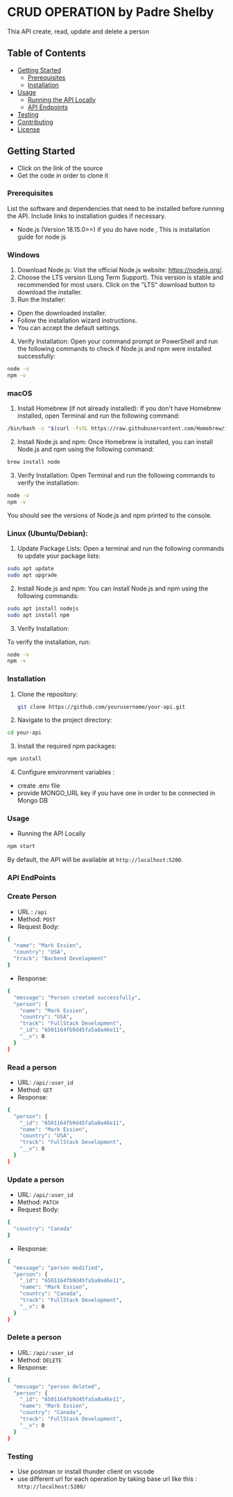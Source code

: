 # CRUD OPERATION by Padre Shelby

Thia API create, read, update and delete a person

## Table of Contents

- [Getting Started](#getting-started)
  - [Prerequisites](#prerequisites)
  - [Installation](#installation)
- [Usage](#usage)
  - [Running the API Locally](#running-the-api-locally)
  - [API Endpoints](#api-endpoints)
- [Testing](#testing)
- [Contributing](#contributing)
- [License](#license)

## Getting Started

- Click on the link of the source
- Get the code in order to clone it

### Prerequisites

List the software and dependencies that need to be installed before running the API. Include links to installation guides if necessary.

- Node.js (Version 18.15.0>=)
  if you do have node , This is installation guide for node js

### Windows

1. Download Node.js: Visit the official Node.js website: https://nodejs.org/.
2. Choose the LTS version (Long Term Support). This version is stable and recommended for most users. Click on the "LTS" download button to download the installer.
3. Run the Installer:

- Open the downloaded installer.
- Follow the installation wizard instructions.
- You can accept the default settings.

4. Verify Installation: Open your command prompt or PowerShell and run the following commands to check if Node.js and npm were installed successfully:

```sh
node -v
npm -v
```

### macOS

1. Install Homebrew (if not already installed): If you don't have Homebrew installed, open Terminal and run the following command:

```sh
/bin/bash -c "$(curl -fsSL https://raw.githubusercontent.com/Homebrew/install/HEAD/install.sh)"
```

2. Install Node.js and npm: Once Homebrew is installed, you can install Node.js and npm using the following command:

```sh
brew install node
```

3. Verify Installation: Open Terminal and run the following commands to verify the installation:

```sh
node -v
npm -v
```

You should see the versions of Node.js and npm printed to the console.

### Linux (Ubuntu/Debian):

1. Update Package Lists: Open a terminal and run the following commands to update your package lists:

```sh
sudo apt update
sudo apt upgrade
```

2. Install Node.js and npm: You can install Node.js and npm using the following commands:

```sh
sudo apt install nodejs
sudo apt install npm
```

3. Verify Installation:

To verify the installation, run:

```sh
node -v
npm -v

```

### Installation

1. Clone the repository:

   ```sh
   git clone https://github.com/yourusername/your-api.git
   ```

2. Navigate to the project directory:

```sh
cd your-api
```

3. Install the required npm packages:

```sh
npm install
```

4. Configure environment variables :

- create .env file
- provide MONGO_URL key if you have one in order to be connected in Mongo DB

### Usage

- Running the API Locally

```sh
npm start
```

By default, the API will be available at `http://localhost:5200`.

### API EndPoints

### Create Person

- URL : `/api`
- Method: `POST`
- Request Body:

```sh
{
  "name": "Mark Essien",
  "country": "USA",
  "track": "Backend Development"
}
```

- Response:

```sh
{
  "message": "Person created successfully",
  "person": {
    "name": "Mark Essien",
    "country": "USA",
    "track": "FullStack Development",
    "_id": "6501164fb9d45fa5a0a46e11",
    "__v": 0
  }
}
```

### Read a person

- URL: `/api/:user_id`
- Method: `GET`
- Response:

```sh
{
  "person": {
    "_id": "6501164fb9d45fa5a0a46e11",
    "name": "Mark Essien",
    "country": "USA",
    "track": "FullStack Development",
    "__v": 0
  }
}
```

### Update a person

- URL: `/api/:user_id`
- Method: `PATCH`
- Request Body:

```sh
{
  "country": "Canada"
}
```

- Response:

```sh
{
  "message": "person modified",
  "person": {
    "_id": "6501164fb9d45fa5a0a46e11",
    "name": "Mark Essien",
    "country": "Canada",
    "track": "FullStack Development",
    "__v": 0
  }
}
```

### Delete a person

- URL: `/api/:user_id`
- Method: `DELETE`
- Response:

```sh
{
  "message": "person deleted",
  "person": {
    "_id": "6501164fb9d45fa5a0a46e11",
    "name": "Mark Essien",
    "country": "Canada",
    "track": "FullStack Development",
    "__v": 0
  }
}
```

### Testing

- Use postman or install thunder client on vscode
- use different url for each operation by taking base url like this : `http://localhost:5200/`
